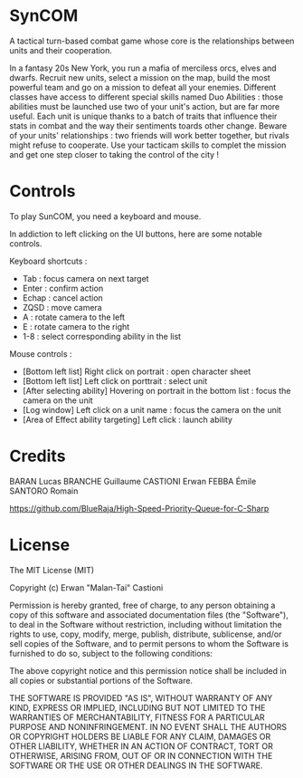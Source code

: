 # SynCOM

A tactical turn-based combat game whose core is the relationships between units and their cooperation.

In a fantasy 20s New York, you run a mafia of merciless orcs, elves and dwarfs.
Recruit new units, select a mission on the map, build the most powerful team and go on a mission to defeat all your enemies.
Different classes have access to different special skills named Duo Abilities : those abilities must be launched use two of your unit's action, but are far more useful.
Each unit is unique thanks to a batch of traits that influence their stats in combat and the way their sentiments toards other change.
Beware of your units' relationships : two friends will work better together, but rivals might refuse to cooperate.
Use your tacticam skills to complet the mission and get one step closer to taking the control of the city !

# Controls

To play SunCOM, you need a keyboard and mouse.

In addiction to left clicking on the UI buttons, here are some notable controls.

Keyboard shortcuts :
- Tab : focus camera on next target
- Enter : confirm action
- Echap : cancel action
- ZQSD : move camera
- A : rotate camera to the left
- E : rotate camera to the right
- 1-8 : select corresponding ability in the list

Mouse controls :
- \[Bottom left list] Right click on portrait : open character sheet
- \[Bottom left list] Left click on porttrait : select unit
- \[After selecting ability] Hovering on portrait in the bottom list : focus the camera on the unit
- \[Log window] Left click on a unit name : focus the camera on the unit
- \[Area of Effect ability targeting] Left click : launch ability

# Credits

BARAN Lucas 
BRANCHE Guillaume
CASTIONI Erwan
FEBBA Émile
SANTORO Romain

https://github.com/BlueRaja/High-Speed-Priority-Queue-for-C-Sharp

# License

The MIT License (MIT)

Copyright (c) Erwan "Malan-Tai" Castioni

Permission is hereby granted, free of charge, to any person obtaining a copy
of this software and associated documentation files (the "Software"), to deal
in the Software without restriction, including without limitation the rights
to use, copy, modify, merge, publish, distribute, sublicense, and/or sell
copies of the Software, and to permit persons to whom the Software is
furnished to do so, subject to the following conditions:

The above copyright notice and this permission notice shall be included in
all copies or substantial portions of the Software.

THE SOFTWARE IS PROVIDED "AS IS", WITHOUT WARRANTY OF ANY KIND, EXPRESS OR
IMPLIED, INCLUDING BUT NOT LIMITED TO THE WARRANTIES OF MERCHANTABILITY,
FITNESS FOR A PARTICULAR PURPOSE AND NONINFRINGEMENT. IN NO EVENT SHALL THE
AUTHORS OR COPYRIGHT HOLDERS BE LIABLE FOR ANY CLAIM, DAMAGES OR OTHER
LIABILITY, WHETHER IN AN ACTION OF CONTRACT, TORT OR OTHERWISE, ARISING FROM,
OUT OF OR IN CONNECTION WITH THE SOFTWARE OR THE USE OR OTHER DEALINGS IN
THE SOFTWARE.
